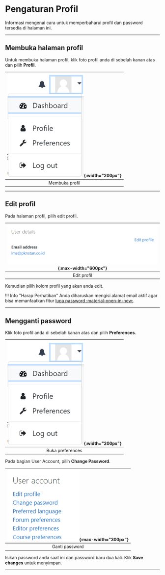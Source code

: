 # Pengaturan Profil

Informasi mengenai cara untuk memperbaharui profil dan password tersedia di halaman ini.

------------------------

## Membuka halaman profil

Untuk membuka halaman profil, klik foto profil anda di sebelah kanan atas dan pilih **Profil**.  

|![image](/img/login/logout.png){:width="200px"}|
| :---: |  
| Membuka profil |

-----------------------------

## Edit profil

Pada halaman profil, pilih edit profil.

|![image](/img/profil/btn_editprofil.png){:max-width="600px"}|
| :---: |  
| Edit profil |

Kemudian pilih kolom profil yang akan anda edit.

!!! Info "Harap Perhatikan"
    Anda diharuskan mengisi alamat email aktif agar bisa memanfaatkan fitur [lupa password :material-open-in-new:](./a_lupapw.md).

----------------------------

## Mengganti password

Klik foto profil anda di sebelah kanan atas dan pilih **Preferences**.  

|![image](/img/login/logout.png){:width="200px"}|
| :---: |  
| Buka preferences |

Pada bagian User Account, pilih **Change Password**.

|![image](/img/profil/changepw.png){:max-width="300px"}|
| :---: |  
| Ganti password |

Isikan password anda saat ini dan password baru dua kali. Klik **Save changes** untuk menyimpan.

-------------------------------